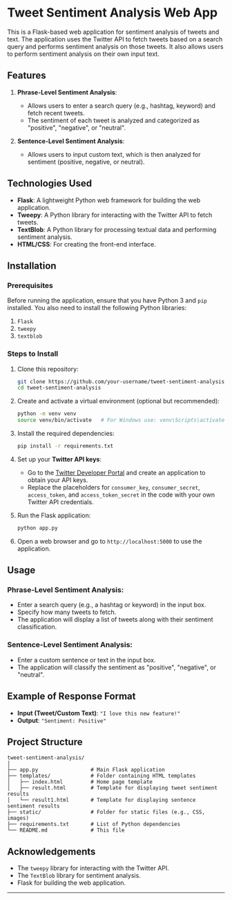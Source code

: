 # Tweet Sentiment Analysis Web App

This is a Flask-based web application for sentiment analysis of tweets and text. The application uses the Twitter API to fetch tweets based on a search query and performs sentiment analysis on those tweets. It also allows users to perform sentiment analysis on their own input text.

## Features

1. **Phrase-Level Sentiment Analysis**:
   - Allows users to enter a search query (e.g., hashtag, keyword) and fetch recent tweets.
   - The sentiment of each tweet is analyzed and categorized as "positive", "negative", or "neutral".

2. **Sentence-Level Sentiment Analysis**:
   - Allows users to input custom text, which is then analyzed for sentiment (positive, negative, or neutral).

## Technologies Used

- **Flask**: A lightweight Python web framework for building the web application.
- **Tweepy**: A Python library for interacting with the Twitter API to fetch tweets.
- **TextBlob**: A Python library for processing textual data and performing sentiment analysis.
- **HTML/CSS**: For creating the front-end interface.

## Installation

### Prerequisites

Before running the application, ensure that you have Python 3 and `pip` installed. You also need to install the following Python libraries:

1. `Flask`
2. `tweepy`
3. `textblob`

### Steps to Install

1. Clone this repository:
   ```bash
   git clone https://github.com/your-username/tweet-sentiment-analysis.git
   cd tweet-sentiment-analysis
   ```

2. Create and activate a virtual environment (optional but recommended):
   ```bash
   python -m venv venv
   source venv/bin/activate   # For Windows use: venv\Scripts\activate
   ```

3. Install the required dependencies:
   ```bash
   pip install -r requirements.txt
   ```

4. Set up your **Twitter API keys**:
   - Go to the [Twitter Developer Portal](https://developer.twitter.com/) and create an application to obtain your API keys.
   - Replace the placeholders for `consumer_key`, `consumer_secret`, `access_token`, and `access_token_secret` in the code with your own Twitter API credentials.

5. Run the Flask application:
   ```bash
   python app.py
   ```

6. Open a web browser and go to `http://localhost:5000` to use the application.

## Usage

### Phrase-Level Sentiment Analysis:
- Enter a search query (e.g., a hashtag or keyword) in the input box.
- Specify how many tweets to fetch.
- The application will display a list of tweets along with their sentiment classification.

### Sentence-Level Sentiment Analysis:
- Enter a custom sentence or text in the input box.
- The application will classify the sentiment as "positive", "negative", or "neutral".

## Example of Response Format

- **Input (Tweet/Custom Text)**: `"I love this new feature!"`
- **Output**: `"Sentiment: Positive"`

## Project Structure

```
tweet-sentiment-analysis/
│
├── app.py                 # Main Flask application
├── templates/             # Folder containing HTML templates
│   ├── index.html         # Home page template
│   ├── result.html        # Template for displaying tweet sentiment results
│   └── result1.html       # Template for displaying sentence sentiment results
├── static/                # Folder for static files (e.g., CSS, images)
├── requirements.txt       # List of Python dependencies
└── README.md              # This file
```
## Acknowledgements

- The `tweepy` library for interacting with the Twitter API.
- The `TextBlob` library for sentiment analysis.
- Flask for building the web application.

---
